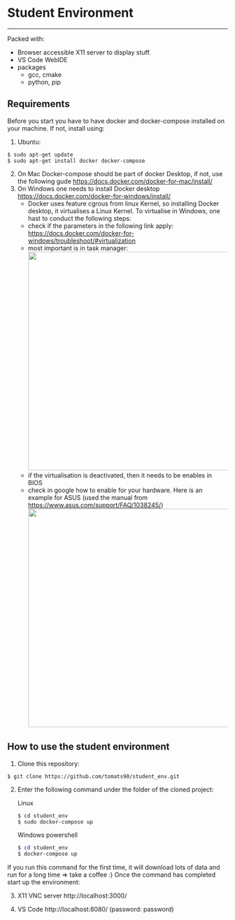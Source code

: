 # Student Environment
----------------------------

Packed with:
- Browser accessible X11 server to display stuff.
- VS Code WebIDE
- packages
    - gcc, cmake
    - python, pip

Requirements
-------------------------------------
Before you start you have to have docker and docker-compose installed on your machine. If not, install using:

1. Ubuntu:
```shell
$ sudo apt-get update
$ sudo apt-get install docker docker-compose
```

2. On Mac Docker-compose should be part of docker Desktop, if not, use the following gude https://docs.docker.com/docker-for-mac/install/
3. On Windows one needs to install Docker desktop https://docs.docker.com/docker-for-windows/install/
    * Docker uses feature cgrous from linux Kernel, so installing Docker desktop, it virtualises a Linux Kernel. To virtualise in Windows, one hast to conduct the  following steps:
    * check if the parameters in the following link apply: https://docs.docker.com/docker-for-windows/troubleshoot/#virtualization
    * most important is in task manager: <img src="https://user-images.githubusercontent.com/48677890/110318061-4d9d0b80-800d-11eb-8793-b4c5af963cef.png" width="500" height="500">
    * if the virtualisation is deactivated, then it needs to be enables in BIOS
    * check in google how to enable for your hardware. Here is an example for ASUS (used the manual from https://www.asus.com/support/FAQ/1038245/) <img src="https://user-images.githubusercontent.com/48677890/110318487-d451e880-800d-11eb-9fdb-dddb2757917c.png" width="500" height="500">




How to use the student environment 
-------------------------------------

1. Clone this repository:
```shell
$ git clone https://github.com/tomats90/student_env.git
```

2. Enter the following command under the folder of the cloned project:

    Linux
    ```shell
    $ cd student_env
    $ sudo docker-compose up
    ```

    Windows powershell

    ```powershell
    $ cd student_env
    $ docker-compose up
    ```

If you run this command for the first time, it will download lots of data and run for a long time => take a coffee :)
Once the command has completed start up the environment:

3. X11 VNC server http://localhost:3000/

4. VS Code http://localhost:8080/ (password: password)
